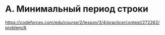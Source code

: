 # A. Минимальный период строки

https://codeforces.com/edu/course/2/lesson/3/4/practice/contest/272262/problem/A
